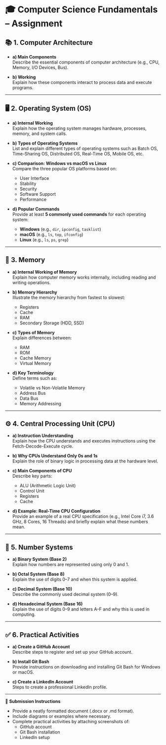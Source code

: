 # 🎓 Computer Science Fundamentals – Assignment

## 📚 1. Computer Architecture
- **a) Main Components**  
  Describe the essential components of computer architecture (e.g., CPU, Memory, I/O Devices, Bus).

- **b) Working**  
  Explain how these components interact to process data and execute programs.

---

## 🖥️ 2. Operating System (OS)
- **a) Internal Working**  
  Explain how the operating system manages hardware, processes, memory, and system calls.

- **b) Types of Operating Systems**  
  List and explain different types of operating systems such as Batch OS, Time-Sharing OS, Distributed OS, Real-Time OS, Mobile OS, etc.

- **c) Comparison: Windows vs macOS vs Linux**  
  Compare the three popular OS platforms based on:
  - User Interface  
  - Stability  
  - Security  
  - Software Support  
  - Performance

- **d) Popular Commands**  
  Provide at least **5 commonly used commands** for each operating system:
  - **Windows** (e.g., `dir`, `ipconfig`, `tasklist`)  
  - **macOS** (e.g., `ls`, `top`, `ifconfig`)  
  - **Linux** (e.g., `ls`, `ps`, `grep`)

---

## 💾 3. Memory
- **a) Internal Working of Memory**  
  Explain how computer memory works internally, including reading and writing operations.

- **b) Memory Hierarchy**  
  Illustrate the memory hierarchy from fastest to slowest:
  - Registers  
  - Cache  
  - RAM  
  - Secondary Storage (HDD, SSD)

- **c) Types of Memory**  
  Explain differences between:
  - RAM  
  - ROM  
  - Cache Memory  
  - Virtual Memory

- **d) Key Terminology**  
  Define terms such as:
  - Volatile vs Non-Volatile Memory  
  - Address Bus  
  - Data Bus  
  - Memory Addressing

---

## ⚙️ 4. Central Processing Unit (CPU)
- **a) Instruction Understanding**  
  Explain how the CPU understands and executes instructions using the Fetch-Decode-Execute cycle.

- **b) Why CPUs Understand Only 0s and 1s**  
  Explain the role of binary logic in processing data at the hardware level.

- **c) Main Components of CPU**  
  Describe key parts:
  - ALU (Arithmetic Logic Unit)  
  - Control Unit  
  - Registers  
  - Cache

- **d) Example: Real-Time CPU Configuration**  
  Provide an example of a real CPU specification (e.g., Intel Core i7, 3.6 GHz, 8 Cores, 16 Threads) and briefly explain what these numbers mean.

---

## 🔢 5. Number Systems
- **a) Binary System (Base 2)**  
  Explain how numbers are represented using only 0 and 1.

- **b) Octal System (Base 8)**  
  Explain the use of digits 0–7 and when this system is applied.

- **c) Decimal System (Base 10)**  
  Describe the commonly used decimal system (0–9).

- **d) Hexadecimal System (Base 16)**  
  Explain the use of digits 0–9 and letters A–F and why this is used in computing.

---

## ✅ 6. Practical Activities
- **a) Create a GitHub Account**  
  Describe steps to register and set up your GitHub account.

- **b) Install Git Bash**  
  Provide instructions on downloading and installing Git Bash for Windows or macOS.

- **c) Create a LinkedIn Account**  
  Steps to create a professional LinkedIn profile.

---

📝 **Submission Instructions**  
- Provide a neatly formatted document (.docx or .md format).  
- Include diagrams or examples where necessary.  
- Complete practical activities by attaching screenshots of:
    - GitHub account  
    - Git Bash installation  
    - LinkedIn setup
